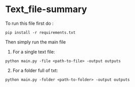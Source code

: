 ﻿# Text_file-summary

To run this file first do :
```
pip install -r requirements.txt
```
Then simply run the main file

1. For a single text file:
```
python main.py -file <path-to-file> -output outputs
```

2. For a folder full of txt:
```
python main.py -folder <path-to-folder> -output outputs
```
